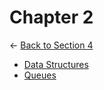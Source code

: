 # Chapter 2

← [Back to Section 4](..)

- [Data Structures](data_structures.html)
- [Queues](queues.html)
